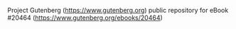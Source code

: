 Project Gutenberg (https://www.gutenberg.org) public repository for eBook #20464 (https://www.gutenberg.org/ebooks/20464)
